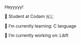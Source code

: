 Heyyyyy!

🥖 Student at Codam 🇳🇱

🍉 I’m currently learning: C language

🥑 I’m currently working on: Libft
